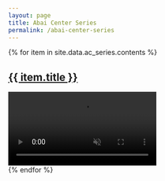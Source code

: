 ```yaml
---
layout: page
title: Abai Center Series
permalink: /abai-center-series
---
```


<style>
a.media-link {
color: black;
text-decoration: underline !important;
text-decoration-color: #a29bfe !important;
text-decoration-style: solid !important;
font-weight: bold;
}
</style>


{% for item in site.data.ac_series.contents %}
<div class="row m-3">
  <div class="col-sm-12">
  <a href="{%if item.href %} {{ item.href }} {% else %} {{ item.src }} {% endif %}" target="_blank">
<h2>{{ item.title }}</h2>
    <div class="usa-embed-container" aria-label="16:9">
        <video class="card-img-top" autoplay controls playsinline="playsinline" muted="muted">
        <source src="{{ item.src }}" muted="muted" loop="loop" type="video/mp4">
        </video>
    </div>
    </a>
  </div>
</div>
{% endfor %}
